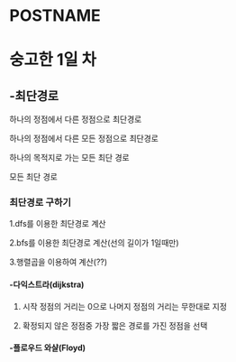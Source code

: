 POSTNAME
=======
# 숭고한 1일 차


  ## -최단경로

  하나의 정점에서 다른 정점으로 최단경로

  하나의 정점에서 다른 모든 정점으로 최단경로

  하나의 목적지로 가는 모든 최단 경로

  모든 최단 경로

   ### 최단경로 구하기
 
   1.dfs를 이용한 최단경로 계산
 
   2.bfs를 이용한 최단경로 계산(선의 길이가 1일때만)
 
   3.행렬곱을 이용하여 계산(??)
 
 

   #### -다익스트라(dijkstra)
 
   1. 시작 정점의 거리는 0으로 나머지 정점의 거리는 무한대로 지정
 
   2. 확정되지 않은 정점중 가장 짧은 경로를 가진 정점을 선택
   
   
   #### -플로우드 와샬(Floyd)
